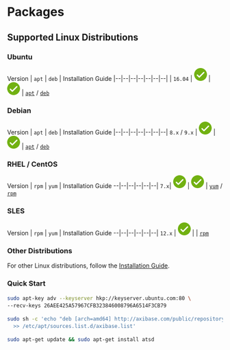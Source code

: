 # Packages

## Supported Linux Distributions

### **Ubuntu**

 Version | `apt` | `deb` | Installation Guide
|--|--|--|--|--|--|--|
| `16.04` | ![](../images/ok.svg) | [![](../images/ok.svg)](https://axibase.com/public/atsd_deb_latest.htm) |  [`apt`](./ubuntu-debian-apt.md) / [`deb`](./ubuntu-debian-deb.md)

### **Debian**

 Version | `apt` | `deb` | Installation Guide
|--|--|--|--|--|--|--|
`8.x` / `9.x` | ![](../images/ok.svg) | [![](../images/ok.svg)](https://axibase.com/public/atsd_deb_latest.htm) |  [`apt`](./ubuntu-debian-apt.md) / [`deb`](./ubuntu-debian-deb.md)

### **RHEL** / **CentOS**

Version | `rpm` | `yum` | Installation Guide
--|--|--|--|--|--|
 `7.x`| ![](../images/ok.svg) | [![](../images/ok.svg)](https://axibase.com/public/atsd_rpm_sles_latest.htm) | [`yum`](./redhat-centos-yum.md) / [`rpm`](./redhat-centos-rpm.md)

### **SLES**

Version | `rpm` | `yum` | Installation Guide
--|--|--|--|--|--|
`12.x` | [![](../images/ok.svg)](https://axibase.com/public/atsd_rpm_sles_latest.htm) | | [`rpm`](./sles-rpm.md)

### Other Distributions

For other Linux distributions, follow the [Installation Guide](./other-distributions.md).

### Quick Start

```bash
sudo apt-key adv --keyserver hkp://keyserver.ubuntu.com:80 \
--recv-keys 26AEE425A57967CFB323846008796A6514F3CB79
```

```bash
sudo sh -c 'echo "deb [arch=amd64] http://axibase.com/public/repository/deb/ ./" \
  >> /etc/apt/sources.list.d/axibase.list'
```

```bash
sudo apt-get update && sudo apt-get install atsd
```